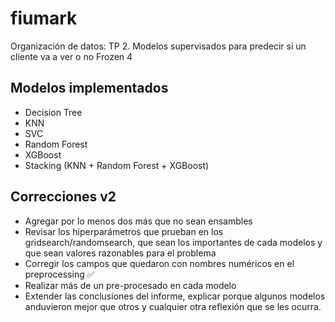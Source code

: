 # fiumark
Organización de datos: TP 2. Modelos supervisados para predecir si un cliente va a ver o no Frozen 4

## Modelos implementados
- Decision Tree
- KNN
- SVC
- Random Forest
- XGBoost
- Stacking (KNN + Random Forest + XGBoost)

## Correcciones v2
- Agregar por lo menos dos más que no sean ensambles
- Revisar los hiperparámetros que prueban en los gridsearch/randomsearch, que sean los importantes de cada modelos y que sean valores razonables para el problema
- Corregir los campos que quedaron con nombres numéricos en el preprocessing :white_check_mark:
- Realizar más de un pre-procesado en cada modelo
- Extender las conclusiones del informe, explicar porque algunos modelos anduvieron mejor que otros y cualquier otra reflexión que se les ocurra.

